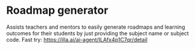 # Roadmap generator
Assists teachers and mentors to easily generate roadmaps and learning outcomes for their students by just providing the subject name or subject code.
Fast try: https://illa.ai/ai-agent/ILAfx4p1C7qr/detail
